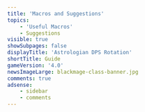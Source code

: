 ```yaml
---
title: 'Macros and Suggestions'
topics:
    - 'Useful Macros'
    - Suggestions
visible: true
showSubpages: false
displayTitle: 'Astrologian DPS Rotation'
shortTitle: Guide
gameVersion: '4.0'
newsImageLarge: blackmage-class-banner.jpg
comments: true
adsense:
    - sidebar
    - comments
---
```



